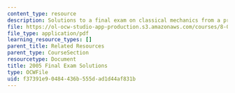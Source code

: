 ```yaml
---
content_type: resource
description: Solutions to a final exam on classical mechanics from a previous semester.
file: https://ol-ocw-studio-app-production.s3.amazonaws.com/courses/8-012-physics-i-classical-mechanics-fall-2008/f37391e90484436b555dad1d44af831b_final_f05sol.pdf
file_type: application/pdf
learning_resource_types: []
parent_title: Related Resources
parent_type: CourseSection
resourcetype: Document
title: 2005 Final Exam Solutions
type: OCWFile
uid: f37391e9-0484-436b-555d-ad1d44af831b
---
```

